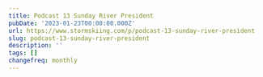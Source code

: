 ```yaml
---
title: Podcast 13 Sunday River President
pubDate: '2023-01-23T00:00:00.000Z'
url: https://www.stormskiing.com/p/podcast-13-sunday-river-president
slug: podcast-13-sunday-river-president
description: ''
tags: []
changefreq: monthly
---
```


<!-- Add post content below -->
